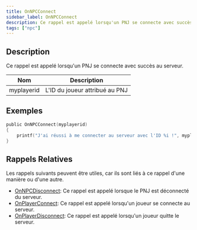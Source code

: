 ```yaml
---
title: OnNPCConnect
sidebar_label: OnNPCConnect
description: Ce rappel est appelé lorsqu'un PNJ se connecte avec succès au serveur.
tags: ["npc"]
---
```


## Description

Ce rappel est appelé lorsqu'un PNJ se connecte avec succès au serveur.

| Nom          | Description                                         |
| ------------ | --------------------------------------------------- |
| myplayerid   | L'ID du joueur attribué au PNJ                     |

## Exemples

```c
public OnNPCConnect(myplayerid)
{
    printf("J'ai réussi à me connecter au serveur avec l'ID %i !", myplayerid);
}

```

## Rappels Relatives

Les rappels suivants peuvent être utiles, car ils sont liés à ce rappel d'une manière ou d'une autre.

- [OnNPCDisconnect](OnNPCDisconnect): Ce rappel est appelé lorsque le PNJ est déconnecté du serveur.
- [OnPlayerConnect](OnPlayerConnect): Ce rappel est appelé lorsqu'un joueur se connecte au serveur.
- [OnPlayerDisconnect](OnPlayerDisconnect): Ce rappel est appelé lorsqu'un joueur quitte le serveur.
